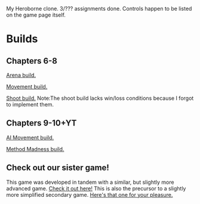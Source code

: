 My Heroborne clone. 3/??? assignments done.
Controls happen to be listed on the game page itself.

# Builds
## Chapters 6-8
[Arena build.](http://pokeman2003.github.io/Unity-Project-4/arenabuild/index.html)

[Movement build.](http://pokeman2003.github.io/Unity-Project-4/movementbuild/index.html)

[Shoot build.](http://pokeman2003.github.io/Unity-Project-4/shootbuild/index.html)
 Note:The shoot build lacks win/loss conditions because I forgot to implement them.
## Chapters 9-10+YT
[AI Movement build.](https://pokeman2003.github.io/Unity-Project-4/movebuild/index.html)

[Method Madness build.](https://pokeman2003.github.io/Unity-Project-4/methodbuild/index.html)

## Check out our sister game!
This game was developed in tandem with a similar, but slightly more advanced game. [Check it out here!](https://github.com/Pokeman2003/Unity-Project-5) This is also the precursor to a slightly more simplified secondary game. [Here's that one for your pleasure.](https://github.com/Pokeman2003/Unity-Project-6)